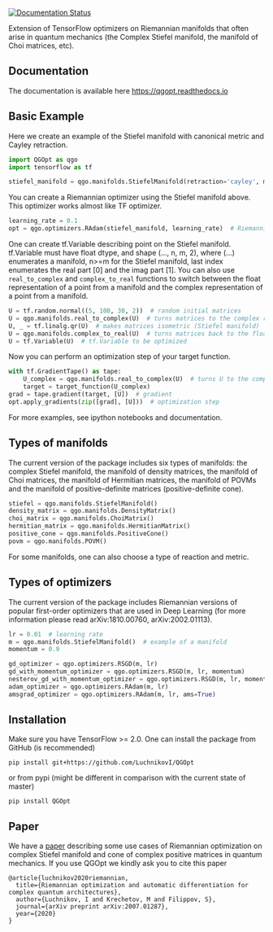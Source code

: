 [![Documentation Status](https://readthedocs.org/projects/qgopt/badge/?version=latest)](https://qgopt.readthedocs.io/en/latest/?badge=latest)

Extension of TensorFlow optimizers on Riemannian manifolds that often arise in quantum mechanics (the Complex Stiefel manifold, the manifold of Choi matrices, etc).

## Documentation

The documentation is available here https://qgopt.readthedocs.io

## Basic Example

Here we create an example of the Stiefel manifold with canonical metric and Cayley retraction.
```Python
import QGOpt as qgo
import tensorflow as tf

stiefel_manifold = qgo.manifolds.StiefelManifold(retraction='cayley', metric='canonical')
```
You can create a Riemannian optimizer using the Stiefel manifold above. This optimizer works almost like TF optimizer.
```Python
learning_rate = 0.1
opt = qgo.optimizers.RAdam(stiefel_manifold, learning_rate)  # Riemannian Adam
```
One can create tf.Variable describing point on the Stiefel manifold. tf.Variable must have float dtype, and shape (..., n, m, 2), where (...) enumerates a manifold, n>=m for the Stiefel manifold, last index enumerates the real part [0] and the imag part [1]. You can also use ```real_to_complex``` and ```complex_to_real``` functions to switch between the float representation of a point from a manifold and the complex representation of a point from a manifold.
```Python
U = tf.random.normal((5, 100, 30, 2))  # random initial matrices
U = qgo.manifolds.real_to_complex(U)  # turns matrices to the complex repr. (shape (5, 100, 30, 2) -> (5, 100, 30))
U, _ = tf.linalg.qr(U)  # makes matrices isometric (Stiefel manifold)
U = qgo.manifolds.complex_to_real(U)  # turns matrices back to the float repr. (shape (5, 100, 30) -> (5, 100, 30, 2))
U = tf.Variable(U)  # tf.Variable to be optimized
```
Now you can perform an optimization step of your target function.
```Python
with tf.GradientTape() as tape:
    U_complex = qgo.manifolds.real_to_complex(U)  # turns U to the complex representation
    target = target_function(U_complex)
grad = tape.gradient(target, [U])  # gradient
opt.apply_gradients(zip([grad], [U]))  # optimization step
```
For more examples, see ipython notebooks and documentation.

## Types of manifolds

The current version of the package includes six types of manifolds: the complex Stiefel manifold, the manifold of density matrices, the manifold of Choi matrices, the manifold of Hermitian matrices, the manifold of POVMs and the manifold of positive-definite matrices (positive-definite cone).
```Python
stiefel = qgo.manifolds.StiefelManifold()
density_matrix = qgo.manifolds.DensityMatrix()
choi_matrix = qgo.manifolds.ChoiMatrix()
hermitian_matrix = qgo.manifolds.HermitianMatrix()
positive_cone = qgo.manifolds.PositiveCone()
povm = qgo.manifolds.POVM()
```
For some manifolds, one can also choose a type of reaction and metric.

## Types of optimizers

The current version of the package includes Riemannian versions of popular first-order optimizers that are used in Deep Learning (for more information please read arXiv:1810.00760, arXiv:2002.01113).
```Python
lr = 0.01  # learning rate
m = qgo.manifolds.StiefelManifold()  # example of a manifold
momentum = 0.9

gd_optimizer = qgo.optimizers.RSGD(m, lr)
gd_with_momentum_optimizer = qgo.optimizers.RSGD(m, lr, momentum)
nesterov_gd_with_momentum_optimizer = qgo.optimizers.RSGD(m, lr, momentum, use_nesterov=True)
adam_optimizer = qgo.optimizers.RAdam(m, lr)
amsgrad_optimizer = qgo.optimizers.RAdam(m, lr, ams=True)
```

## Installation
Make sure you have TensorFlow >= 2.0. One can install the package from GitHub (is recommended)

```pip install git+https://github.com/LuchnikovI/QGOpt```

or from pypi (might be different in comparison with the current state of master)

```pip install QGOpt```

## Paper
We have a [paper](https://arxiv.org/abs/2007.01287) describing some use cases of Riemannian optimization on complex Stiefel manifold and cone of complex positive matrices in quantum mechanics. If you use QGOpt we kindly ask you to cite this paper
```
@article{luchnikov2020riemannian,
  title={Riemannian optimization and automatic differentiation for complex quantum architectures},
  author={Luchnikov, I and Krechetov, M and Filippov, S},
  journal={arXiv preprint arXiv:2007.01287},
  year={2020}
}
```

